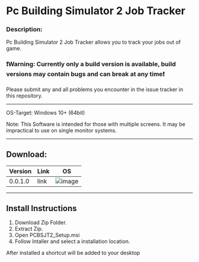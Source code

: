 # Pc Building Simulator 2 Job Tracker

### Description:
Pc Building Simulator 2 Job Tracker allows you to track your jobs out of game.

### **❗Warning: Currently only a build version is available, build versions may contain bugs and can break at any time❗**

Please submit any and all problems you encounter in the issue tracker in this repository.

---
OS-Target: Windows 10+ (64bit)

Note: This Software is intended for those with multiple screens. It may be impractical to use on single monitor systems.
***

## Download:
| Version | Link | OS |
| ------- | ---- | -- |
| 0.0.1.0 | link | ![image](/Assets/img/windows) |

***

## Install Instructions

1. Download Zip Folder.
2. Extract Zip.
3. Open PCBSJT2_Setup.msi
4. Follow Intaller and select a installation location.

After installed a shortcut will be added to your desktop
